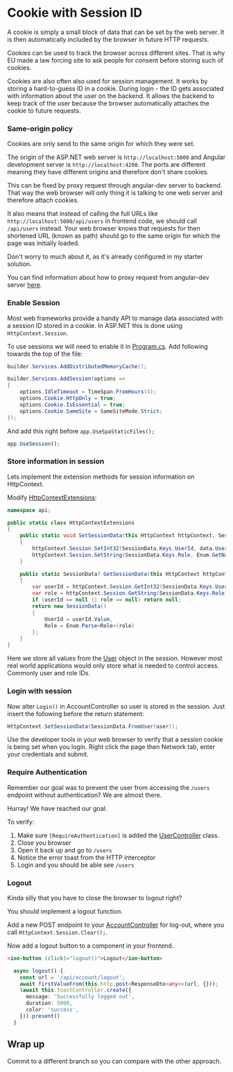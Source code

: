 # Cookie with Session ID

A cookie is simply a small block of data that can be set by the web server.
It is then automatically included by the browser in future HTTP requests.

Cookies can be used to track the browser across different sites.
That is why EU made a law forcing site to ask people for consent before storing
such of cookies.

Cookies are also often also used for session management.
It works by storing a hard-to-guess ID in a cookie.
During login - the ID gets associated with information about the user on the
backend.
It allows the backend to keep track of the user because the browser
automatically attaches the cookie to future requests.

### Same-origin policy

Cookies are only send to the same origin for which they were set.

The origin of the ASP.NET web server is `http://localhost:5000` and Angular
development server is `http://localhost:4200`.
The ports are different meaning they have different origins and therefore don't
share cookies.

This can be fixed by proxy request through angular-dev server to backend.
That way the web browser will only thing it is talking to one web server and
therefore attach cookies.

It also means that instead of calling the full URLs like
`http://localhost:5000/api/users` in frontend code, we should call `/api/users`
instead.
Your web browser knows that requests for then shortened URL (known as path)
should go to the same origin for which the page was initially loaded.

Don't worry to much about it, as it's already configured in my starter solution.

You can find information about how to proxy request from angular-dev server
[here](https://angular.io/guide/build#proxying-to-a-backend-server).

### Enable Session

Most web frameworks provide a handy API to manage data associated with a session
ID stored in a cookie.
In ASP.NET this is done using `HttpContext.Session`.

To use sessions we will need to enable it in [Program.cs](api/Program.cs).
Add following towards the top of the file:

```csharp
builder.Services.AddDistributedMemoryCache();

builder.Services.AddSession(options =>
{
    options.IdleTimeout = TimeSpan.FromHours(4);
    options.Cookie.HttpOnly = true;
    options.Cookie.IsEssential = true;
    options.Cookie.SameSite = SameSiteMode.Strict;
});
```

And add this right before `app.UseSpaStaticFiles();`

```typescript
app.UseSession();
```

### Store information in session

Lets implement the extension methods for session information on HttpContext.

Modify [HttpContextExtensions](api/HttpContextExtensions.cs):

```csharp
namespace api;

public static class HttpContextExtensions
{
    public static void SetSessionData(this HttpContext httpContext, SessionData data)
    {
        httpContext.Session.SetInt32(SessionData.Keys.UserId, data.UserId);
        httpContext.Session.SetString(SessionData.Keys.Role, Enum.GetName(data.Role));
    }

    public static SessionData? GetSessionData(this HttpContext httpContext)
    {
        var userId = httpContext.Session.GetInt32(SessionData.Keys.UserId);
        var role = httpContext.Session.GetString(SessionData.Keys.Role);
        if (userId == null || role == null) return null;
        return new SessionData()
        {
            UserId = userId.Value,
            Role = Enum.Parse<Role>(role)
        };
    }
}
```

Here we store all values from the [User](infrastructure/DataModels/User.cs) object in the session.
However most real world applications would only store what is needed to control
access.
Commonly user and role IDs.

### Login with session

Now alter `Login()` in AccountController so user is stored in the session.
Just insert the following before the return statement:

```csharp
HttpContext.SetSessionData(SessionData.FromUser(user));
```

Use the developer tools in your web browser to verify that a session cookie is being
set when you login. Right click the page then Network tab, enter your
credentials and submit.

### Require Authentication

Remember our goal was to prevent the user from accessing the `/users` endpoint without authentication?
We are almost there.

Hurray! We have reached our goal.

To verify:

1. Make sure `[RequireAuthentication]` is added the
[UserController](api/Controllers/UserController.cs) class.
2. Close you browser
3. Open it back up and go to `/users`
4. Notice the error toast from the HTTP interceptor
5. Login and you should be able see `/users`

### Logout

Kinda silly that you have to close the browser to logout right?

You should implement a logout function.

Add a new POST endpoint to your
[AccountController](api/Controllers/AccountController.cs) for log-out, where you
call `HttpContext.Session.Clear();`.

Now add a logout button to a component in your frontend.

```html
<ion-button (click)="logout()">Logout</ion-button>
```

```typescript
  async logout() {
    const url = '/api/account/logout';
    await firstValueFrom(this.http.post<ResponseDto<any>>(url, {}));
    (await this.toastController.create({
      message: 'Successfully logged out',
      duration: 5000,
      color: 'success',
    })).present()
  }
```

## Wrap up

Commit to a different branch so you can compare with the other approach.